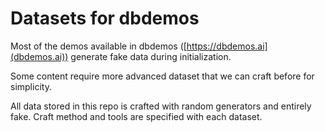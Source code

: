 # Datasets for dbdemos

Most of the demos available in dbdemos ([https://dbdemos.ai](dbdemos.ai)) generate fake data during initialization.

Some content require more advanced dataset that we can craft before for simplicity. 

All data stored in this repo is crafted with random generators and entirely fake. Craft method and tools are specified with each dataset.
